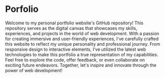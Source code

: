 # Porfolio

Welcome to my personal portfolio website's GitHub repository! This repository serves as the digital canvas that showcases my skills, experiences, and projects in the world of web development. With a passion for creating immersive and user-friendly experiences, I've carefully crafted this website to reflect my unique personality and professional journey. From responsive design to interactive elements, I've utilized the latest web technologies to make this portfolio a true representation of my capabilities. Feel free to explore the code, offer feedback, or even collaborate on exciting future endeavors. Together, let's inspire and innovate through the power of web development!
